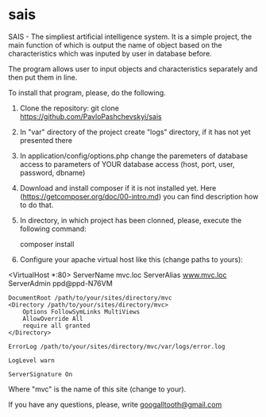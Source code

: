 # sais
SAIS - The simpliest artificial intelligence system. It is a simple project, the main function of which is output the name
of object based on the characteristics which was inputed by user in database before.

The program allows user to input objects and characteristics separately and then put them in line.

To install that program, please, do the following.

1. Clone the repository: git clone https://github.com/PavloPashchevskyi/sais
2. In "var" directory of the project create "logs" directory, if it has not yet presented there
3. In application/config/options.php change the paremeters of database access to parameters of YOUR database access 
(host, port, user, password, dbname)
4. Download and install composer if it is not installed yet. Here (https://getcomposer.org/doc/00-intro.md) 
you can find description how to do that.
5. In directory, in which project has been clonned, please, execute the following command:

    composer install
6. Configure your apache virtual host like this (change paths to yours):

<VirtualHost *:80>
    ServerName mvc.loc
    ServerAlias www.mvc.loc
    ServerAdmin ppd@ppd-N76VM

    DocumentRoot /path/to/your/sites/directory/mvc
    <Directory /path/to/your/sites/directory/mvc>
        Options FollowSymLinks MultiViews
        AllowOverride All
        require all granted
    </Directory>

    ErrorLog /path/to/your/sites/directory/mvc/var/logs/error.log

    LogLevel warn

    ServerSignature On

</VirtualHost>

Where "mvc" is the name of this site (change to your).

If you have any questions, please, write googalltooth@gmail.com

